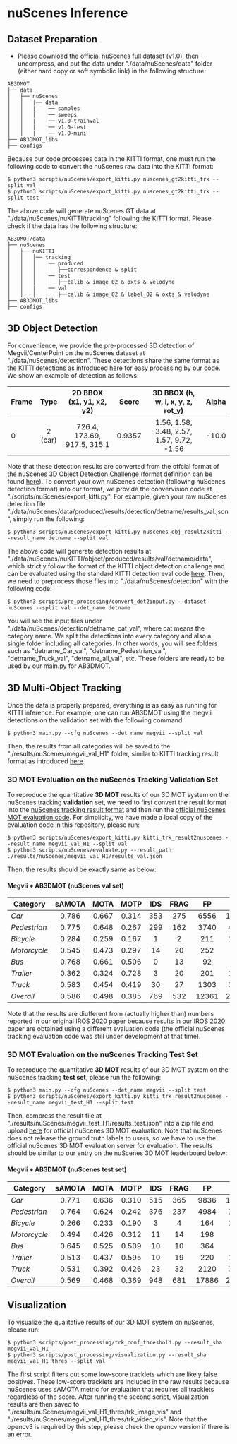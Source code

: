 # nuScenes Inference

## Dataset Preparation

* Please download the official [nuScenes full dataset (v1.0)](https://www.nuscenes.org/download), then uncompress, and put the data under "./data/nuScenes/data" folder (either hard copy or soft symbolic link) in the following structure:
```
AB3DMOT
├── data
│   ├── nuScenes
│   │   │── data
│   │   |   │── samples
│   │   |   │── sweeps
│   │   |   │── v1.0-trainval
│   │   |   │── v1.0-test
│   │   |   │── v1.0-mini
├── AB3DMOT_libs
├── configs
```

Because our code processes data in the KITTI format, one must run the following code to convert the nuScenes raw data into the KITTI format:
```
$ python3 scripts/nuScenes/export_kitti.py nuscenes_gt2kitti_trk --split val
$ python3 scripts/nuScenes/export_kitti.py nuscenes_gt2kitti_trk --split test
```

The above code will generate nuScenes GT data at "./data/nuScenes/nuKITTI/tracking" following the KITTI format. Please check if the data has the following structure:
```
AB3DMOT/data
├── nuScenes
│   ├── nuKITTI
│   │   │── tracking
│   │   │   │── produced
│   │   │   │   ├──correspondence & split
│   │   │   │── test
│   │   │   │   ├──calib & image_02 & oxts & velodyne 
│   │   |   │── val
│   │   │   │   ├──calib & image_02 & label_02 & oxts & velodyne 
├── AB3DMOT_libs
├── configs
```

## 3D Object Detection

For convenience, we provide the pre-processed 3D detection of Megvii/CenterPoint on the nuScenes dataset at "./data/nuScenes/detection". These detections share the same format as the KITTI detections as introduced [here](docs/KITTI.md) for easy processing by our code. We show an example of detection as follows:

Frame |   Type  |   2D BBOX (x1, y1, x2, y2)  | Score  |    3D BBOX (h, w, l, x, y, z, rot_y)      | Alpha | 
------|:-------:|:---------------------------:|:------:|:-----------------------------------------:|:-----:|
 0    | 2 (car) | 726.4, 173.69, 917.5, 315.1 | 0.9357 | 1.56, 1.58, 3.48, 2.57, 1.57, 9.72, -1.56 | -10.0 | 
 
Note that these detection results are converted from the offcial format of the nuScenes 3D Object Detection Challenge (format definition can be found [here](https://www.nuscenes.org/object-detection/?externalData=all&mapData=all&modalities=Any)). To convert your own nuScenes detection (following nuScenes detection format) into our format, we provide the convervision code at "./scripts/nuScenes/export_kitti.py". For example, given your raw nuScenes detection file "./data/nuScenes/data/produced/results/detection/detname/results_val.json", simply run the following:
```
$ python3 scripts/nuScenes/export_kitti.py nuscenes_obj_result2kitti --result_name detname --split val
```

The above code will generate detection results at "./data/nuScenes/nuKITTI/object/produced/results/val/detname/data", which strictly follow the format of the KITTI object detection challenge and can be evaluated using the standard KITTI detection eval code [here](http://www.cvlibs.net/datasets/kitti/eval_object.php?obj_benchmark=3d). Then, we need to preprocess those files into "./data/nuScenes/detection" with the following code:
```
$ python3 scripts/pre_processing/convert_det2input.py --dataset nuScenes --split val --det_name detname
```

You will see the input files under "./data/nuScenes/detection/detname_cat_val", where cat means the category name. We split the detections into every category and also a single folder including all categories. In other words, you will see folders such as "detname_Car_val", "detname_Pedestrian_val", "detname_Truck_val", "detname_all_val", etc. These folders are ready to be used by our main.py for AB3DMOT.

## 3D Multi-Object Tracking

Once the data is properly prepared, everything is as easy as running for KITTI inference. For example, one can run AB3DMOT using the megvii detections on the validation set with the following command:
```
$ python3 main.py --cfg nuScenes --det_name megvii --split val
```
Then, the results from all categories will be saved to the "./results/nuScenes/megvii_val_H1" folder, similar to KITTI tracking result format as introduced [here](docs/KITTI.md). 

### 3D MOT Evaluation on the nuScenes Tracking Validation Set

To reproduce the quantitative **3D MOT** results of our 3D MOT system on the nuScenes tracking **validation** set, we need to first convert the result format into the [nuScenes tracking result format](https://www.nuscenes.org/tracking/?externalData=all&mapData=all&modalities=Any) and then run the [official nuScenes MOT evaluation code](https://github.com/nutonomy/nuscenes-devkit/blob/master/python-sdk/nuscenes/eval/tracking/evaluate.py). For simplicity, we have made a local copy of the evaluation code in this repository, please run:
```
$ python3 scripts/nuScenes/export_kitti.py kitti_trk_result2nuscenes --result_name megvii_val_H1 --split val
$ python3 scripts/nuScenes/evaluate.py --result_path ./results/nuScenes/megvii_val_H1/results_val.json
```

Then, the results should be exactly same as below:

#### Megvii + AB3DMOT (nuScenes val set)

 Category     | sAMOTA |  MOTA  |  MOTP  | IDS | FRAG |  FP   |  FN   
--------------|:------:|:------:|:------:|:---:|:----:|:-----:|:-----:
 *Car*        | 0.786  | 0.667  | 0.314  | 353 | 275  | 6556  | 12493 
 *Pedestrian* | 0.775  | 0.648  | 0.267  | 299 | 162  | 3740  | 4916 
 *Bicycle*    | 0.284  | 0.259  | 0.167  |  1  |  2   | 211   | 1264
 *Motorcycle* | 0.545  | 0.473  | 0.297  | 14  | 20   | 252   | 775   
 *Bus*        | 0.768  | 0.661  | 0.506  |  0  | 13   |  92   | 625   
 *Trailer*    | 0.362  | 0.324  | 0.728  |  3  | 20   | 201   | 1436   
 *Truck*      | 0.583  | 0.454  | 0.419  | 30  | 27   | 1303  | 3934   
 *Overall*    | 0.586  | 0.498  | 0.385  | 769 | 532  | 12361 | 25375
 
Note that the results are diufferent from (actually higher than) numbers reported in our original IROS 2020 paper because results in our IROS 2020 paper are obtained using a different evaluation code (the official nuScenes tracking evaluation code was still under development at that time).

### 3D MOT Evaluation on the nuScenes Tracking Test Set

To reproduce the quantitative **3D MOT** results of our 3D MOT system on the nuScenes tracking **test set**, please run the following: 
```
$ python3 main.py --cfg nuScenes --det_name megvii --split test
$ python3 scripts/nuScenes/export_kitti.py kitti_trk_result2nuscenes --result_name megvii_test_H1 --split test
```

Then, compress the result file at "./results/nuScenes/megvii_test_H1/results_test.json" into a zip file and upload [here](https://eval.ai/web/challenges/challenge-page/476/submission) for official nuScenes 3D MOT evaluation. Note that nuScenes does not release the ground truth labels to users, so we have to use the official nuScenes 3D MOT evaluation server for evaluation. The results should be similar to our entry on the nuScenes 3D MOT leaderboard below:

#### Megvii + AB3DMOT (nuScenes test set)

 Category     | sAMOTA |  MOTA  |  MOTP  | IDS | FRAG |  FP   |  FN   
--------------|:------:|:------:|:------:|:---:|:----:|:-----:|:-----:
 *Car*        | 0.771  | 0.636  | 0.310  | 515 | 365  | 9836  | 14595 
 *Pedestrian* | 0.764  | 0.624  | 0.242  | 376 | 237  | 4984  | 7422
 *Bicycle*    | 0.266  | 0.233  | 0.190  |  3  |  4   | 164   | 1509
 *Motorcycle* | 0.494  | 0.426  | 0.312  | 11  | 14   | 198   | 907   
 *Bus*        | 0.645  | 0.525  | 0.509  | 10  | 10   | 364   | 434   
 *Trailer*    | 0.513  | 0.437  | 0.595  | 10  | 19   | 220   | 1214   
 *Truck*      | 0.531  | 0.392  | 0.426  | 23  | 32   | 2120  | 3109   
 *Overall*    | 0.569  | 0.468  | 0.369  | 948 | 681  | 17886 | 29190

## Visualization

To visualize the qualitative results of our 3D MOT system on nuScenes, please run:
```
$ python3 scripts/post_processing/trk_conf_threshold.py --result_sha megvii_val_H1
$ python3 scripts/post_processing/visualization.py --result_sha megvii_val_H1_thres --split val
```

The first script filters out some low-score tracklets which are likely false positives. These low-score tracklets are included in the raw results because nuScenes uses sAMOTA metric for evaluation that requires all tracklets regardless of the score. After running the second script, visualization results are then saved to "./results/nuScenes/megvii_val_H1_thres/trk_image_vis" and "./results/nuScenes/megvii_val_H1_thres/trk_video_vis". Note that the opencv3 is required by this step, please check the opencv version if there is an error.